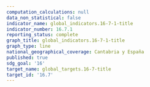 ```yaml
---
computation_calculations: null
data_non_statistical: false
indicator_name: global_indicators.16-7-1-title
indicator_number: 16.7.1
reporting_status: complete
graph_title: global_indicators.16-7-1-title
graph_type: line
national_geographical_coverage: Cantabria y España
published: true
sdg_goal: '16'
target_name: global_targets.16-7-title
target_id: '16.7'
---
```

